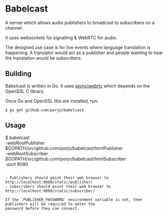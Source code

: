 # Babelcast

A server which allows audio publishers to broadcast to subscribers on a channel.

It uses websockets for signalling & WebRTC for audio.

The designed use case is for live events where language translation is happening.
A translator would act as a publisher and people wanting to hear the translation would be subscribers.

## Building

Babelcast is written in Go. It uses [pions/webrtc](https://github.com/pions/webrtc) which depends on the OpenSSL C library.

Once Go and OpenSSL libs are installed, run:

```
$ go get github.com/porjo/babelcast
```

## Usage

$ babelcast \
	-webRootPublisher $GOPATH/src/github.com/porjo/babelcast/htmlPublisher \
	-webRootSubscriber $GOPATH/src/github.com/porjo/babelcast/htmlSubscriber \
	-port 8080
```

- Publishers should point their web browser to http://localhost:8080/static/publisher/
- Subscribers should point their web browser to http://localhost:8080/static/subscriber/

If the `PUBLISHER_PASSWORD` environment variable is set, then publishers will be required to enter the
password before they can connect.
